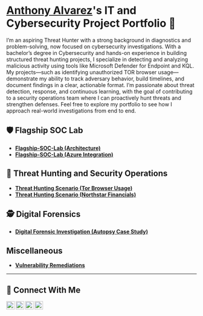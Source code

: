 # <a href="https://www.linkedin.com/in/Anthony-Alvar702/">Anthony Alvarez</a>'s IT and Cybersecurity Project Portfolio 🔐

I’m an aspiring Threat Hunter with a strong background in diagnostics and problem-solving, now focused on cybersecurity investigations. With a bachelor’s degree in Cybersecurity and hands-on experience in building structured threat hunting projects, I specialize in detecting and analyzing malicious activity using tools like Microsoft Defender for Endpoint and KQL. My projects—such as identifying unauthorized TOR browser usage—demonstrate my ability to track adversary behavior, build timelines, and document findings in a clear, actionable format. I’m passionate about threat detection, response, and continuous learning, with the goal of contributing to a security operations team where I can proactively hunt threats and strengthen defenses. Feel free to explore my portfolio to see how I approach real-world investigations from end to end.


## 🛡️ Flagship SOC Lab

- **[Flagship-SOC-Lab (Architecture)](https://github.com/702alvarez/Flagship-SOC-Lab)**
- **[Flagship-SOC-Lab (Azure Integration)](https://github.com/702alvarez/Flagship-Soc-Lab-Cloud)**
  
## 🚨 Threat Hunting and Security Operations

- **[Threat Hunting Scenario (Tor Browser Usage)](https://github.com/702alvarez/-threat-hunting-scenario-tor)**
- **[Threat Hunting Scenario (Northstar Financials)](https://github.com/702alvarez/atomic-red-team-lab-runs)**

## 🕵️ Digital Forensics

- **[Digital Forensic Investigation (Autopsy Case Study)](https://github.com/702alvarez/Digital-Forensic)**

## Miscellaneous

- **[Vulnerability Remediations](https://github.com/702alvarez/vulnerability-remediations)**

<hr/>

## 🤳 Connect With Me

[<img align="left" alt="___________ | YouTube" width="22px" src="https://cdn.jsdelivr.net/npm/simple-icons@v3/icons/youtube.svg" />][youtube]
[<img align="left" alt="___________ | Twitter" width="22px" src="https://cdn.jsdelivr.net/npm/simple-icons@v3/icons/twitter.svg" />][twitter]
[<img align="left" alt="___________ | LinkedIn" width="22px" src="https://cdn.jsdelivr.net/npm/simple-icons@v3/icons/linkedin.svg" />][linkedin]
[<img align="left" alt="___________ | Instagram" width="22px" src="https://cdn.jsdelivr.net/npm/simple-icons@v3/icons/instagram.svg" />][instagram]

[twitter]: https://twitter.com/___________
[youtube]: https://www.youtube.com/c/___________
[instagram]: https://www.instagram.com/___________
[linkedin]: https://linkedin.com/in/Anthony-Alvar702/

<!--
<img width="35" alt="image" src="https://github.com/user-attachments/assets/2f41c7cd-5ea8-4475-b451-a37161b6c3fb"> 
<img width="35" alt="image" src="https://github.com/user-attachments/assets/77649969-9910-4994-8b96-74a116cfb2a8">
-->

